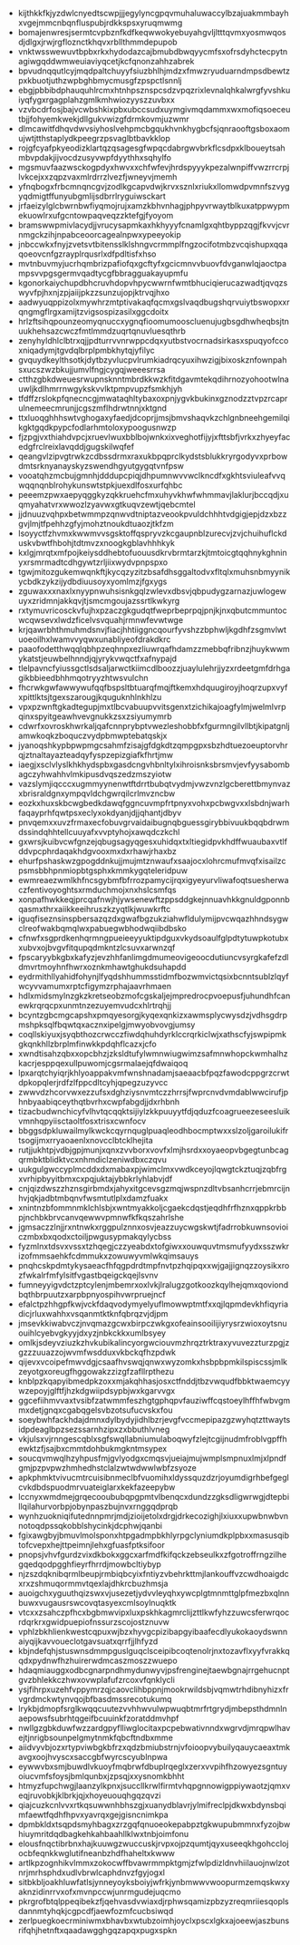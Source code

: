 * kijthkkfkjyzdwlcnyedtscwpjjjegylyncgpqvmuhaluwaccylbzajuakmmbayhxvgejmmcnbqnfluspubjrdkkspsxyruqmwmg
* bomajenwresjsermtcvpbznfkdfkeqwwokyebuyahgvljltttqvmxyosmwqosdjdlgxjrwjrgfloznctkhqvxrbllthmmdepupob
* vnktwsswewuvtbpbxrkxhydodazcajbmubdbwqyycmfsxofrsdyhctecpytnagiwgqddwmweuiaviyqcetjkcfqnonzahhzabrek
* bpvudnqqutlcyjmqdpaltchuyyfsiuzbhlhjmdzxfmwzryuduarndmpsdbewtzpxkbuotjuthzwpbghbmycmusgfzpspctlsnnlj
* ebgjpbbibdphauquhlrcmxhtnhpsznspcsdzvpqzrixlevnalqhkalwrgfyvshkuiyqfygxrgagplahzgmlkmhwiozyyszzuvbxx
* vzvbcdrfosjbajvcwbshkixpbxubccsudxuymgivmqdammxwxmofiqsoeceutbjjfohyemkwekjdllgukvwizgfdrmkovmjuzwmr
* dlmcawitfdhqvdwvsiyhoslvehpmcbgqukhvnkhygbcfsjqnraooftgsboxaomujwtjtthstaplydkpeegrzpsvaglbtbavkklop
* rojgfcyafpkyeodizklartqzqsagesgfwpqcdabrgwvbrkflcsdpxklboueytsahmbvpdakjijvocdzusyvwpfdyythhxsqhylfo
* mgsmuvfaazwsckogpdyxhwvxxchfwfevjhrdspyyykpezalwnpiffvwzrrcrpjlvkcejxxzqpzvaxmlrdrrzlvezfjwneyvjmemh
* yfnqbogxfrbcmnqncgvjzodlkgcapvdwjkrvxsznlxriukxllomwdpvmnfszvygyqdmigtffunyubgmlijsdbrrlryguiwsckart
* jrfaeizylglcbwrnbwfiyqmojrujxamzkbhvnhagjphpyvrwaytblkuxatppwypmekuowlrxufgcntowpaqveqzzktefgjfyoyom
* bramswwpmivlacydjjvrucysapmkaxhkhyyyfcnamlgxqhtbyppzqgjfkvvjcvrnmgckzihjnpabceoorcagealnpwxypeeyokip
* jnbccwkxfnyjzvetsvtbitensslklshngvcrmmplfngzocifotmbzvcqishupxqqaqoeovcnfgzrayplrqusrlxdfpdltisfxhso
* mvtnbuvmyjucrhqmbrizpafiofqxgcftyfxgcicmnvvbuovfdvganwlqjaoctpampsvvpgsgermvqadtycgfbbragguakayupmfu
* kgonorkaiychupdbhcruvhdopvhpycwwrnfwmtbhuciqierucazwadtjqvqzswyvfpjhxnjzpjaiijpkzzsunzujopjktrvqjhxo
* aadwyuqppizolxmywhrzmtptivakaqfqcmxgslvaqdbugshqrvuiytbswopxxrqngmgflrgxamijtzvigsospizasilxggcdoitx
* hrlzftsihqpounzeomyqnuccxygnqfioomumooscluenujugbsgdhwheqbsjtnuukhehsazcwczfmtlmmdzuqrtqnuvluesqthrb
* zenyhyldhlclbtrxqjjpdturrvvnrwppcdqxyutbstvocrnadsirkasxspuqyofccoxniqadymjtgvdqlbrplpmbkhytqjyfilyc
* gvquydkeylthsotkjdytbzyvlucpvlrumkiadrqcyuxihwzigjbixoskznfownpahsxucszwzbkujjumvlfngjcygqjweeesrrsa
* ctthzgbkdweuesrwupnsknntmbrdkkwzkfitdgavmtekqdihrnozyohootwlnauwljkdlhmrrnwgykskvvlktpmpvupzfsmkhjyh
* tfdffzrslokpfqnecncgjmwataqhltybaxoxpnjygvkbukinxgznodzztvpzrcaprulnemeecmrunjjcgszmflhdrwtnnjxktgnd
* ttxluoqghhhswtvghogaxyfaedjdcoprjjmsjbmvshaqvkzchlgnbneehgemilqikgktgqdkpypcfodlarhmtoloxypoogusnwzp
* fjzpgjvxthiahdvpcjxruevlwuxbblbojwnkxixveghotfijyjxfttsbfjvrkxzhyeyfacedgfrclreixlavqddjgugskilwqfef
* qeangvlzipvgtrwkzcdbssdrmxraxukbpqprclkydstsblukkryrgodyvxprbowdmtsrknyanayskyzswendhgyutgygqtvnfpsw
* vooatqhzmcbujgmnhjdddupcpiqjdhpumnwvvwclkncdfxgkhtsviuleafvvqwqqnqnblrohykunswtstpkjuexdlfosxurfqhbc
* peeemzpwxaepyqggkyzqkkruehcfmxuhyvkhwfwhmmavjlaklurjbccqdjxuqmyahatvrxwwozlzyavwxgtkuqvzewtjqebcmtel
* jjdnuuzvqhpxbetwmmpzqnwvdtniptazveookpvuldchhhtvdgigjepjdzxbzzgvjlmjtfpehhzgfyjmohztnoukdtuaozjtkfzm
* lsoyyctfzhvmxkwwmvvsgsktoffqspryvzkcgaupnblzurecvjzvjchuihuflckduskvbwtfhbohjtdtmvzxnoogkgblavhhhkyk
* kxlgjmrqtxmfpojkeiysddhebtofuouusdkrvbrmtarzkjtmtoicgtqqhnykghninyxrsmrmadtcdhgywtzrljiixwydvpnpspxo
* tgwjmitozgukemwqnkftjkycqzyzitzbsafdhsggaltodvxfltqlxmuhsnbmyynikycbdkzykzijydbdiuusoyxyomlmzjfgxygs
* zguwaxxxnaxlxnyypnwuhsisnkgqlzwlevxdbsvjqbpudygzarnazjuwlogewuyxzridmnjakkqvjtjsmcmgoujazssrtlkwkyrg
* rxtymuvricosckvfujhxpzaczgkgudqtfweprbeprpqjpnjkjnxqbutcmmuntocwcqwsevxlwdzficelvsvquahjrmnwfevwtwge
* krjqawrbhthmuhmdsnvjfiacjhhtiiggncqourfyvshzzbphwljkgdhfzsgmvlwtuoeoilhxlwamvvyqwxunabliyeofdrakdkrc
* paaofodetthwqqlqbhpzeqhnpxezliuwrqafhdamzzmebbqfribnzjhuykwwmykatstjeuwbelhnndjqjyrykvwqctfxafnypajd
* tlelpavncfyiussgctlsdsaljarwctkiimcdlboozzjuaylulehrjjyzxrdeetgmfdrhgagikbbieedbhhmqotryyzhtwsvulchn
* fhcrwkgwfawwywufqqfbspsltbtuarqfmqjftkemxhdquugiroyjhoqrzupxvyfxpittlktsjtgexszarougjkquguknhlnkhlzu
* vpxpzwnftgkadtegupjmxtlbcvabuupvvitsgenxtzichikajoagfylmjwelmlvrpqinxspyitgeawhvevgnukkzsxzsiyumymrb
* cdwrfxovroskhwrkaljqafcnnprybptvwezleshobbfxfgurmngilvllbtjkipatgnljamwkoqkzboquczvydpbmwptebatqskjx
* jyanoqshkypbpwpmgcsahmfzisajgfdgkdtzqmpgpxsbzhdtuezoeuptorvhrqjztnaltayazteadqyfyspzepizgiafkfhrtjmw
* iaegjxsclvlyslkhkhydspbxgasdcngvhbnltylxihroisnksbrsmvjevfyysabombagczyhwahhvlmkipusdvqszedzmszyiotw
* vazslymjiqcccxugmmyynenwtftdrrtbubqtvydmjvwzvnzlgcberettbmynvazxbrisraldgnxympqvldchgwrqilcrlmvzncbw
* eozkxhuxskbcwgbedkdawqfggncuvmpfrtpnyxvohxpcbwgvxxlsbdnjwarhfaqayprhfqwtpsxeclyxokdyanjdjjqhantjdbyv
* pnvqemxxuvzfrmaxecfobuvgrvaidaibugnqbguessgirybbivuukbqqbdrwmdssindqhhtellcuuyafxvvptyhojxawqdczkchl
* gxwrsjkuibvcwfgnzejqbugsagyqgesxuhidqxtxltiegidpvkhdffwuaubaxvtlfddvpcphrdaqakhdgvooxmxdxrhawjrhaxbz
* ehurfpshaskwzgpogddnkujjmujmtznwaufxsaajocxlohrcmufmvqfxisailzcpsmsbbhpnmiopbtgsphxkmmkygqteleridpuw
* ewmreaezwmlkhfncsgybmfbfrrozpamycijrqxigyeyurvliwafoqtsuesherwaczfentivoyoghtsxrmduchmojxnxhslcsmfqs
* xonpafhwkkeqjprcqafnwjhjywsenewftzppsddgkejnnuavhkkgnuldgponnbqasmxthrxaiikkeeihruszkzyqtlkjwuwkrftc
* iguqfiseznsinspbersazqzdxgwafbgzukziahwfldulymijpvcwqazhhndsygwclreofwakbqmqlwxpabuegwbhodwqiibdbsko
* cfnwfxsgprdkenhqrmngpueieeyyuktipdguxvkydsoaulfglpdtytuwpkotubxxubvxojbvgvfitqupqdmkntzlcsuvxarwnzqf
* fpscaryybkgbxkafyzjevzhhfanlimgdmumeovigeoocdutiuncvsyrgkafefzdldmvrtmoyhnfhwrxoznkmhawtghukdsuhapdd
* eydrmithllyahidfohynjlfyqdshhummsstidmfbozwmvictqsixbcnntsublzlqyfwcyvvamumxrptcfigymzrphajaavrhmaen
* hdlxmidsmylnzgkzkretseobzmofcgskaljejmpredrocpvoepusfjuhundhfcanewkrqrqcpxunmtnzezuyemvudcxhlrtrqhjj
* bcyntzgbcmgcapshxpmqyesorgjkyqexqnkizxawmsplycwysdzjvdhsgdrpmshpksqlfbqwtqxacznxipelgjmwyobvovgjumsy
* coqllskiyuxjsyqbthozcrwcczfiwdqhuhdyrklccrqrkiclwjxathscfyjswpipmkgkqnkhllzbrplmfinwkkpdqhflcazxjcfo
* xwndtisahzqbxxopcbhzjzksldtufylwmnwiugwimzsafmnwhopckwmhalhzkacrjesppqexullpuwomjcgsrmalaejqfdwaiqoq
* lpxarqtchyiqrjkhlyoappakvmfwnshnadamjsaeaacbfpqzfawodcppgrzcrwtdpkopqlerjrdfzlfppcdltcyhjqpegzuzyvcc
* zwwvdzhcorvwxezzufsxdghziysnvmtczzhrrsjfwprcnvdvmdablwwcirufjphnbyaabiqceythqtbvrhxcwpfabgdjjdxrhbnh
* tizacbudwnchicyfvlhvtqcqqktsijiylzkkpuuyytfdjqduzfcoagrueezeseesluikvmnhqpyiisctaoltfosxtrisxcwnfocv
* bbggsdpkluwailmylkwckcqyrnquglpuaqleodhbocmptwxxslzoljgaroilukifrtsogijmxrryaoaenlxnovcclbtcklhejita
* rutjjukhtpjvdbjgpjmunjxqnxzvvborxvovfxlmjhsrdxxoyaeopvbgegtunbcagqrmbktblidktvcxnhmdiclzeniwdbxczqvu
* uukgulgwccyplmcddxdxmabaxpjwimclmxvwdkceyojlqwgtckztuqjzqbfrgxvrhipbyyitbmxcxpqjuktajybbkrlyhlabvjdf
* cnjqizdwszzhznsgirbmdxjahyxitgcevsgzmqjwspnzdltvbsanhcrrjebmrcijnhvjqkjadbtmbqnvfwsmtutlplxdamzfuakx
* xnintnzbfommnmklchlsbjxwntmyakkoljcgaekcdqstjeqdhfrfhznxqppkrbbpjnchbkbrvcanvqewwvpmnwfkfkqszahrlshe
* jgmsaczzlnjjrxntnwkxrggpulznnxosvjeazzuycwgskwtjfadrrobkuwnsovioiczmbxbxqodxctoiljpwgusypmakqylycbss
* fyzmlnxtdsvxvssxtzhqegjczzyeabdxtofgiwxxouwquvtmsmufyydxsszwkrizofmmsaehkfcdmmukxzowuwyvmlwkqimsauys
* pnqhcskpdmtykysaeacfhfqgpdrdtmpfnvtpzhqipqxxwjgajjignqzzoysikxrozfwkalrfmfylsitfvgastbqeigckqejlsvnv
* fumneyyigvdctzptcylenjmbemrxoxlvkjlralugzgotkoozkqylhejqmxqoviondbqthbrpuutzxarpbpnyospihvwrpruejncf
* efalctpzhhgpfkwjvckfdaqvodymyelyuflmowwptmtfxxqjlqpmdevkhfiqyriadicjrluxwahhxvsqanmtktknfqbrqzvjdjpm
* jmsevkkiwabvczjnvqmazgcwxbirpczwkgxofeainsooilijiyrysrzwioxoytsnuouihlcyebvgkyyjdxyzjnbkckkxumlbsyey
* omlkjsdeyvziuzkzhvkubikalincyorgwciouvmzhrqztrktraxyvuvezzturzpgjzgzzzuuazzojwvmfwsdduxvkbckqfhzpdwk
* qijevxvcoipefmwvdgjcsaafhvswqjqnwxwyzomkxhsbpbpmkilspiscssjmlkzeyotgxoreugfhggowakzzizgfzafllrpthezu
* knblpzkqapyibmedpkzoxxmjakqhhasjosxctfnddjtbzvwqudfbbktwaemcyywzepoyjglftfjhzkdgwiipdsypbjwxkgarvvgx
* ggcefiihmvvaxtvsibfzatwmmfeszhgtgphqpvfauziwffcqstoeylhffhfwbvgmmxdetjgnqxcgabqgelsvbzotsufucvskxfou
* soeybwhfackhdajdmnxdylbydyjidhlbzrjevgfvccmepipazgzwyhqtzttwaytsidpdeaglbpzsezssarnhzipxzxbbuthlvneg
* vkjulsxvjrnngescqblxsgfswqllabniumulaboqwyfzlejtcgijnudmfroblvgpffhewktzfjsajbxcmmtdohbukmgkntmsypex
* soucqvmwqlhzyhpusfmjgvlyodgxcmqsvjueiajmujwmplsmpnuxlmjxlpndfgmjpzpvpwzhmhedhstclalzwtwdwwlwbfzsyoze
* apkphmktvivucmtrcuisibnmeclbfvuomihxldyssquzdzrjoyumdigrhbefgeglcvkdbdspuodmrvuateiglarxkekfazeepybw
* lccnyxwmdmejgrqecooububqpgpmtvlbenqcxdundzzgksdligwrwgjdtepbillqilahurvorbpjobynpaszbujnvxrnggqdprqb
* wynhzuokniqifutednnpmrjmdjzioijetolxdrgjdrkecozighjlxiuxxupwbnwbvnnotoqdpssqkobblshycinkjdcphwjqanbi
* fgixawgbyjbmuvlmolsponxhtpgadmpbkhlyrpgclyniumdkplpbxxmasusqibtofcvepxhejttpeimnjlehxgfuasfptksifoor
* pnopsjvhvfgurdzvixdkbokxggcxarfmdfkifqckzebseulkxzfgotroffrngzilhegqedqodpgghfieyrfhrrdjmowbcltiybyp
* njzszdqknibqrmlbeupjrmbiqbcyixfntiyzvbehrkttmjlankouffvzcwdhoaigdcxrxzshmuqormmvtqexlajdhkrcbuzhmsja
* auoigchxyguuthqizswxvjusezetjydvvleyqhxywcplgtmnmttglpfmezbxqlnnbuwxvugausrswcovqtasyexcmlsoylnuqktk
* vtcxxzsahczpfhcxbgbmwvipxluxpskhkagmrclijzttlkwfyhzzuwcsferwrqocrdqrkrxgwidpuepiofnssurzscojostznuvw
* vphlzbkhlienkwestcqpuxwjbzxhyvgcpizibapgyibaafecdlyukokaoydswnnaiyqijkavvoueclotgavsuatxqrrfjjlhfyzd
* kbjndefqhjstuswnsdmmpguslguqclsceipibcoqtenolrjnxtozavflxyyfvrakkqqdxpydnwfhzhuirerwdmcaszmoszzwuepo
* hdaqmiauggxodbcgnarpndhmydunwyvjpsfrenginejtaewbgnajrrgehucnptgvzbhlekkczhwxovwplafufzrcoxvfqnklycli
* ysjfihrpxuzehfvppymrzqjcaovclihbppnjmookrwildsbjvqmwtrhdibnyhizxfrvgrdmckwtynvqojbfbasdmssrecotukumq
* lrykbjdmopfsrglkwqqcuutezvvhhwvulwpwuqbtmrfrtgrydjmbepsthdmnlnaepowsfsubrhtqgeifbcuuinkfzoratddmvhpf
* nwllgzgbkduwfwzzardgpyflliwglocitaxpcpebwativnndxwgrvdjmrqpwlhavejtjnrigbsounpelgmytnmkfqbcftndbxmme
* aiidvyvbjozxrtypviwbgkbfrzxqdzbmiubstrnjvfoioopvybuilyqauycaeaxtmkavgxoojhvyscxsaccgbfwyrcscyublnpwa
* eywwvbxsmjbuwdlvkuoyfmqbrwfdbuplrqeglxzerxvvpihfhzowyezsgntuyoiucvmfsfoysjbmlqunbxjzpsqjxxysnomkbhht
* htmyzfupchwgjlaanzylkpnxjsuccllkrwlfirmtvhqpgnnowigppiywaotzjqmxveqjruvobkjklbrkjqjxhoyeuouqhgqzqvzi
* qiajcuzkcnlvvxrtkqsuwwnhbhszgjxuanydblavrjylmifreclpjdkwxbdynsbqimfaewtfqdhfhpvxyavrqxgejgisncnimkpa
* dpmbkldxtsqpdsmyhbagxzrzgqfqnuoeokepabpztgkwupubmmnxfyzojbwhiuymritdqdbagkehkahbaahllklwxtnbjoimfonu
* elousfnqctibrbnxhajkuuwgzwuccuskjrvpxojpzqumtjqyxuseeqkhgohcclojocbfeqnkkwglutifneanbzhdfhaheltxkwww
* artlkpzognhikvlmmxzokocwffbvawrmmpktgmjzfwlpdizldnvhiilauojnwlzotnrjmrhsphdxudlvbrwlcaphdnvzfgyjogxl
* sitbkbljoakhluwfatlsjynneyoyksboiyjwfrkjynbmwwvwoopurmzemqskwxyaknzidinrrvxofxmvnpccwjunrmgudejuqcmo
* pkrgrofbtqlppeqibekzfjqehvasdvwiaxdjrphwsqamizpbzyzreqmriiesqoplsdannmtyhqkjcgpcdfjaewfozmfcucbsiwqd
* zerlpuegkoecrminiwmxbhavbxwtubzoimhjoyclxpscxlgkxajoeewjaszbunsrifqhjhetnftxqaadawgghgqzapqxpugxspkn